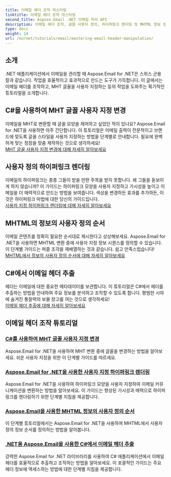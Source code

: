 ```yaml
---
title: 이메일 헤더 조작 마스터링
linktitle: 이메일 헤더 조작 마스터링
second_title: Aspose.Email .NET 이메일 처리 API
description: 이메일 헤더 조작, 글꼴 사용자 정의, 하이퍼링크 렌더링 및 MHTML 정보 정렬에 대한 단계별 가이드를 제공하는 .NET용 Aspose.Email 튜토리얼을 마스터하세요.
type: docs
weight: 14
url: /ko/net/tutorials/email/mastering-email-header-manipulation/
---
```

## 소개

.NET 애플리케이션에서 이메일을 관리할 때 Aspose.Email for .NET은 스위스 군용 칼과 같습니다. 작업을 효율적이고 효과적으로 만드는 도구가 가득합니다. 이 글에서는 이메일 헤더를 조작하고, MHT 글꼴을 사용자 지정하는 등의 작업을 도와주는 획기적인 튜토리얼을 소개합니다.

## C#을 사용하여 MHT 글꼴 사용자 지정 변경  
이메일을 MHT로 변환할 때 글꼴 모양을 제어하고 싶었던 적이 있나요? Aspose.Email for .NET을 사용하면 아주 간단합니다. 이 튜토리얼은 이메일 출력이 전문적이고 브랜드에 맞도록 글꼴 스타일을 사용자 지정하는 방법을 단계별로 안내합니다. 필요에 완벽하게 맞는 정장을 맞춤 제작하는 것으로 생각하세요!  
[MHT 글꼴 사용자 지정 변경에 대해 자세히 알아보세요](./changing-mht-font-customization/)  

## 사용자 정의 하이퍼링크 렌더링  
이메일의 하이퍼링크는 종종 그들이 받을 만한 주목을 받지 못합니다. 왜 그들을 돋보이게 하지 않습니까? 이 가이드는 하이퍼링크 모양을 사용자 지정하고 가시성을 높이고 이메일을 더 매력적으로 만드는 방법을 보여줍니다. 색상을 변경하든 효과를 추가하든, 이것은 하이퍼링크 마법에 대한 당신의 가이드입니다.  
[사용자 지정 하이퍼링크 렌더링에 대해 자세히 알아보세요](./custom-hyperlink-rendering/)  

## MHTML의 정보의 사용자 정의 순서  
이메일 콘텐츠를 정확히 필요한 순서대로 제시한다고 상상해보세요. Aspose.Email for .NET을 사용하면 MHTML 변환 중에 사용자 지정 정보 시퀀스를 정의할 수 있습니다. 이 단계별 가이드는 퍼즐 조각을 재배열하는 것과 같습니다. 쉽고 만족스럽습니다!  
[MHTML에서 정보의 사용자 정의 순서에 대해 자세히 알아보세요](./custom-order-of-information-in-mhtml/)  

## C#에서 이메일 헤더 추출  
헤더는 이메일에 대한 중요한 메타데이터를 보관합니다. 이 튜토리얼은 C#에서 헤더를 추출하는 방법을 안내하여 주요 정보를 분석하고 조작할 수 있도록 합니다. 평범한 시야에 숨겨진 통찰력의 보물 창고를 여는 것으로 생각하세요!  
[이메일 헤더 추출에 대해 자세히 알아보세요](./email-header-extraction/)  

## 이메일 헤더 조작 튜토리얼
### [C#를 사용하여 MHT 글꼴 사용자 지정 변경](./changing-mht-font-customization/)
Aspose.Email for .NET을 사용하여 MHT 변환 중에 글꼴을 변경하는 방법을 알아보세요. 쉬운 사용자 지정을 위한 이 단계별 가이드를 따르세요.
### [ Aspose.Email for .NET을 사용한 사용자 지정 하이퍼링크 렌더링](./custom-hyperlink-rendering/)
Aspose.Email for .NET을 사용하여 하이퍼링크 모양을 사용자 지정하여 이메일 커뮤니케이션을 변환하는 방법을 알아보세요. 이 가이드는 향상된 가시성과 매력으로 하이퍼링크를 렌더링하기 위한 단계별 지침을 제공합니다.
### [Aspose.Email을 사용한 MHTML 정보의 사용자 정의 순서](./custom-order-of-information-in-mhtml/)
이 단계별 튜토리얼에서는 Aspose.Email for .NET을 사용하여 MHTML에서 사용자 정의 정보 순서를 정의하는 방법을 알아봅니다.
### [.NET용 Aspose.Email을 사용한 C#에서 이메일 헤더 추출](./email-header-extraction/)
강력한 Aspose.Email for .NET 라이브러리를 사용하여 C# 애플리케이션에서 이메일 헤더를 효율적으로 추출하고 조작하는 방법을 알아보세요. 이 포괄적인 가이드는 주요 헤더 정보에 액세스하는 방법에 대한 단계별 지침을 제공합니다. 